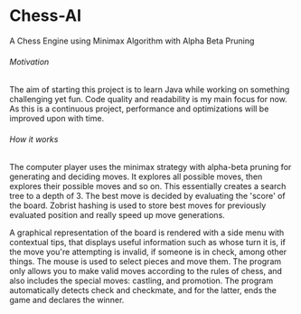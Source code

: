 # Chess-AI
A Chess Engine using Minimax Algorithm with Alpha Beta Pruning

###### Motivation
The aim of starting this project is to learn Java while working on something challenging yet fun. 
Code quality and readability is my main focus for now. As this is a continuous project, performance and optimizations will be improved upon with time.

###### How it works
The computer player uses the minimax strategy with alpha-beta pruning for generating and deciding moves. It explores all possible moves, then explores their possible moves and so on. This essentially creates a search tree to a depth of 3. The best move is decided by evaluating the 'score' of the board. Zobrist hashing is used to store best moves for previously evaluated position and really speed up move generations.

A graphical representation of the board is rendered with a side menu with contextual tips, that displays useful information such as whose turn it is, if the move you're attempting is invalid, if someone is in check, among other things. The mouse is used to select pieces and move them. The program only allows you to make valid moves according to the rules of chess, and also includes the special moves: castling, and promotion. The program automatically detects check and checkmate, and for the latter, ends the game and declares the winner.
